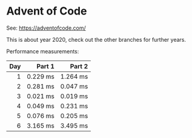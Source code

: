 # Advent of Code

See: https://adventofcode.com/

This is about year 2020, check out the other branches for further years.

Performance measurements:

| Day |   Part 1 |   Part 2 |
| --: | -------: | -------: |
|   1 | 0.229 ms | 1.264 ms |
|   2 | 0.281 ms | 0.047 ms |
|   3 | 0.021 ms | 0.019 ms |
|   4 | 0.049 ms | 0.231 ms |
|   5 | 0.076 ms | 0.205 ms |
|   6 | 3.165 ms | 3.495 ms |
